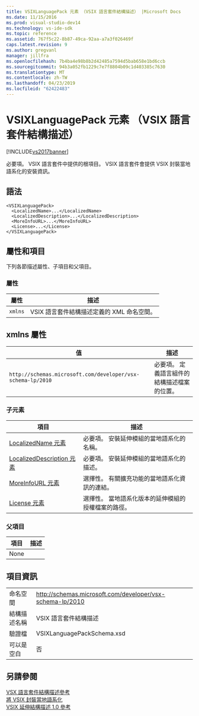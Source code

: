 ```yaml
---
title: VSIXLanguagePack 元素 （VSIX 語言套件結構描述） |Microsoft Docs
ms.date: 11/15/2016
ms.prod: visual-studio-dev14
ms.technology: vs-ide-sdk
ms.topic: reference
ms.assetid: 767f5c22-8b87-49ca-92aa-a7a3f026469f
caps.latest.revision: 9
ms.author: gregvanl
manager: jillfra
ms.openlocfilehash: 7b4ba4e98b8b2d42485a7594d5bab658e1bd6ccb
ms.sourcegitcommit: 94b3a052fb1229c7e7f8804b09c1d403385c7630
ms.translationtype: MT
ms.contentlocale: zh-TW
ms.lasthandoff: 04/23/2019
ms.locfileid: "62422483"
---
```

# <a name="vsixlanguagepack-element-vsix-language-pack-schema"></a>VSIXLanguagePack 元素 （VSIX 語言套件結構描述）
[!INCLUDE[vs2017banner](../includes/vs2017banner.md)]

必要項。 VSIX 語言套件中提供的根項目。 VSIX 語言套件會提供 VSIX 封裝當地語系化的安裝資訊。  
  
## <a name="syntax"></a>語法  
  
```  
<VSIXLanguagePack>  
  <LocalizedName>...</LocalizedName>  
  <LocalizedDescription>...</LocalizedDescription>  
  <MoreInfoURL>...</MoreInfoURL>  
  <License>...</License>  
</VSIXLanguagePack>  
```  
  
## <a name="attributes-and-elements"></a>屬性和項目  
 下列各節描述屬性、子項目和父項目。  
  
### <a name="attributes"></a>屬性  
  
|屬性|描述|  
|---------------|-----------------|  
|`xmlns`|VSIX 語言套件結構描述定義的 XML 命名空間。|  
  
## <a name="xmlns-attribute"></a>xmlns 屬性  
  
|值|描述|  
|-----------|-----------------|  
|`http://schemas.microsoft.com/developer/vsx-schema-lp/2010`|必要項。 定義語言組件的結構描述檔案的位置。|  
  
### <a name="child-elements"></a>子元素  
  
|項目|描述|  
|-------------|-----------------|  
|[LocalizedName 元素](../extensibility/localizedname-element-vsix-language-pack-schema.md)|必要項。 安裝延伸模組的當地語系化的名稱。|  
|[LocalizedDescription 元素](../extensibility/localizeddescription-element-vsix-language-pack-schema.md)|必要項。 安裝延伸模組的當地語系化的描述。|  
|[MoreInfoURL 元素](../extensibility/moreinfourl-element-vsix-language-pack-schema.md)|選擇性。 有關擴充功能的當地語系化資訊的連結。|  
|[License 元素](../extensibility/license-element-vsix-language-pack-schema.md)|選擇性。 當地語系化版本的延伸模組的授權檔案的路徑。|  
  
### <a name="parent-elements"></a>父項目  
  
|項目|描述|  
|-------------|-----------------|  
|None||  
  
## <a name="element-information"></a>項目資訊  
  
|                 |                                                           |
|-----------------|-----------------------------------------------------------|
|    命名空間    | http://schemas.microsoft.com/developer/vsx-schema-lp/2010 |
|   結構描述名稱   |                 VSIX 語言套件結構描述                 |
| 驗證檔 |                VSIXLanguagePackSchema.xsd                 |
|  可以是空白   |                            否                             |
  
## <a name="see-also"></a>另請參閱  
 [VSX 語言套件結構描述參考](../extensibility/vsx-language-pack-schema-reference.md)   
 [將 VSIX 封裝當地語系化](../extensibility/localizing-vsix-packages.md)   
 [VSIX 延伸結構描述 1.0 參考](http://msdn.microsoft.com/76e410ec-b1fb-4652-ac98-4a4c52e09a2b)
